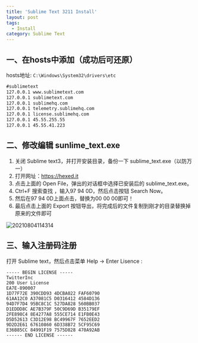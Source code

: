 ```yaml
---
title: 'Sublime Text 3211 Install'
layout: post
tags:
  - Install
category: Sublime Text
---
```

<!--more-->

## 一、在hosts中添加（成功后可还原）

hosts地址: `C:\Windows\System32\drivers\etc`

```txt
#sublimetext　
127.0.0.1 www.sublimetext.com
127.0.0.1 sublimetext.com
127.0.0.1 sublimehq.com
127.0.0.1 telemetry.sublimehq.com
127.0.0.1 license.sublimehq.com
127.0.0.1 45.55.255.55
127.0.0.1 45.55.41.223
```

## 二、修改编辑 sunlime_text.exe

1. 关闭 Sublime text3，并打开安装目录，备份一下 sublime_text.exe（以防万一）
2. 打开网址：https://hexed.it
3. 点击上面的 Open File，弹出的对话框中选择已安装后的 sublime_text.exe。
4. Ctrl+F 搜索查找 ，输入97 94 0D，然后点击按钮 Search Now。
5. 然后在97 94 0D上面点击，替换为00 00 00即可！
6. 最后点击上面的 Export 按钮导出，将完成后的文件复制到刚才的目录替换掉原来的文件即可

![20210804114314](https://raw.githubusercontent.com/QinL233/QinL233.github.io/master/images/20210804114314.png)



## 三、输入注册码注册

打开 Sublime text，然后点击菜单 Help -> Enter Lisence :

```
----- BEGIN LICENSE -----
TwitterInc
200 User License
EA7E-890007
1D77F72E 390CDD93 4DCBA022 FAF60790
61AA12C0 A37081C5 D0316412 4584D136
94D7F7D4 95BC8C1C 527DA828 560BB037
D1EDDD8C AE7B379F 50C9D69D B35179EF
2FE898C4 8E4277A8 555CE714 E1FB0E43
D5D52613 C3D12E98 BC49967F 7652EED2
9D2D2E61 67610860 6D338B72 5CF95C69
E36B85CC 84991F19 7575D828 470A92AB
------ END LICENSE ------
```